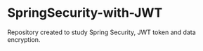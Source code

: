 # SpringSecurity-with-JWT
Repository created to study Spring Security,  JWT token and data encryption.
